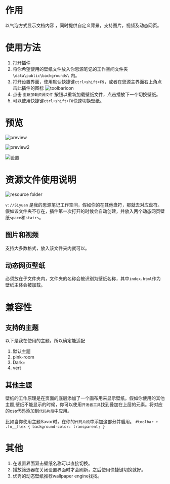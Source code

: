 # 作用

以气泡方式显示文档内容 ，同时提供自定义背景，支持图片，视频及动态网页。

# 使用方法

1. 打开插件
2. 将你希望使用的壁纸文件放入你思源笔记的工作空间文件夹 `\data\public\backgrounds\` 内。
3. 打开设置界面，使用默认快捷键`ctrl+shift+F9`，或者在思源主界面右上角点击此插件的图标 ![toolbaricon](https://github.com/user-attachments/assets/2f74322e-abe5-4f21-b6df-cede7334c489)
4. 点击 `重新加载资源文件` 按钮以重新加载壁纸文件，点击播放下一个切换壁纸。
5. 可以使用快捷键`ctrl+shift+F8`快速切换壁纸。

# 预览

![preview](https://github.com/user-attachments/assets/c2b8598a-2b15-49fc-a19d-f3d24aabbe49)

![preview2](https://github.com/user-attachments/assets/617188b4-7dc0-4c20-9fb4-3b83df16b32e)

![设置](https://github.com/user-attachments/assets/605a2921-bae7-4038-9bce-56763e830892)

# 资源文件使用说明

![resource folder](https://github.com/user-attachments/assets/ab28d889-abfe-4036-b9d5-2fd06d6bbec1)

`v://Siyuan` 是我的思源笔记工作空间，假如你的在其他盘符，那就去对应盘符。假如该文件夹不存在，插件第一次打开的时候会自动创建，并放入两个动态网页壁纸`space`和`statrs`。

## 图片和视频

支持大多数格式，放入该文件夹内就可以。

## 动态网页壁纸

必须放在子文件夹内，文件夹的名称会被识别为壁纸名称，其中`index.html`作为壁纸主体会被加载。

# 兼容性

## 支持的主题

以下是我在使用的主题，所以确定能适配

1. 默认主题
2. pink-room
3. Dark+
4. vert

## 其他主题

壁纸的工作原理是在页面的底层添加了一个画布用来显示壁纸。假如你使用的其他主题,壁纸不能显示的时候，你可以使用`开发者工具`找到叠加在上层的元素。将对应的css代码添加到`代码片段`中应用。

比如当你使用主题Savor时，在你的`代码片段`中添加这部分并启用。
`
#toolbar + .fn__flex {
    background-color: transparent;
}
`

# 其他

1. 在设置界面双击壁纸名称可以直接切换。
2. 播放筛选器在关闭设置界面时才会刷新，之后使用快捷键切换就好。
3. 优秀的动态壁纸推荐wallpaper engine找找。